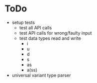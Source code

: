 ToDo
====
- setup tests
	- test all API calls
	- test API calls for wrong/faulty input
	- test data types read and write
		- i
		- u
		- d
		- s
		- as
		- a(ss)
- universal variant type parser